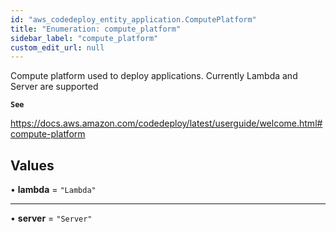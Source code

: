 ```yaml
---
id: "aws_codedeploy_entity_application.ComputePlatform"
title: "Enumeration: compute_platform"
sidebar_label: "compute_platform"
custom_edit_url: null
---
```


Compute platform used to deploy applications. Currently Lambda and Server are supported

**`See`**

https://docs.aws.amazon.com/codedeploy/latest/userguide/welcome.html#compute-platform

## Values

• **lambda** = ``"Lambda"``

___

• **server** = ``"Server"``
